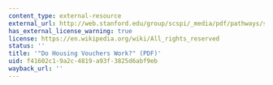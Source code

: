 ```yaml
---
content_type: external-resource
external_url: http://web.stanford.edu/group/scspi/_media/pdf/pathways/spring_2013/Pathways_Spring_2013_Haveman.pdf
has_external_license_warning: true
license: https://en.wikipedia.org/wiki/All_rights_reserved
status: ''
title: '"Do Housing Vouchers Work?" (PDF)'
uid: f41602c1-9a2c-4819-a93f-3825d6abf9eb
wayback_url: ''
---
```

